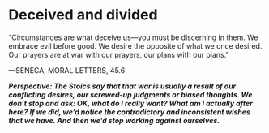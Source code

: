 # Deceived and divided

“Circumstances are what deceive us—you must be discerning in them. We embrace evil before good. We desire the opposite of what we once desired. Our prayers are at war with our prayers, our plans with our plans.”

—SENECA, MORAL LETTERS, 45.6

***Perspective: The Stoics say that that war is usually a result of our conflicting desires, our screwed-up judgments or biased thoughts. We don’t stop and ask: OK, what do I really want? What am I actually after here? If we did, we’d notice the contradictory and inconsistent wishes that we have. And then we’d stop working against ourselves.***